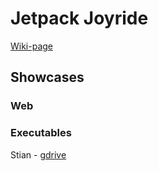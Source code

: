 # Jetpack Joyride

[Wiki-page](https://github.com/StianGronas/miles-faggruppe-2025-grafikkspel/wiki/Jetpack-Joyride-%E2%80%90-Lokal-Camp-5.-april)

## Showcases

### Web

### Executables
Stian - [gdrive](https://drive.google.com/file/d/1D8hE7dTc1FSsmgCZBu12RafqnLJp0axA/view?usp=sharing)